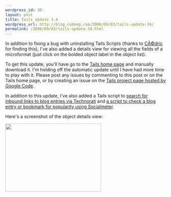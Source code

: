 ```yaml
--- 
wordpress_id: 30
layout: post
title: Tails Update 3.4
wordpress_url: http://blog.codeeg.com/2006/09/03/tails-update-34/
permalink: /2006/09/03/tails-update-34.html
---
```

In addition to fixing a bug with uninstalling Tails Scripts (thanks to <a href="http://blog.codeeg.com/tails-firefox-extension-03/?preview=true#comment-1529">CÃ©dric</a> for finding this), I've also added a details view for viewing all the fields of a microformat (just click on the bolded object label in the object list).

To get this update, you'll have go to the <a title="Tails Project Page" href="http://blog.codeeg.com/tails-firefox-extension-03/">Tails home page</a> and manually download it.  I'm holding off the automatic update until I have had more time to play with it.  Please post any issues by commenting to this post or on the Tails home page, or by creating an issue on the <a href="http://code.google.com/p/tails-firefox-extension/issues/list">Tails project page hosted by Google Code</a>.

In addition to this update, I've also added a Tails script to <a title="Technorati This Tails Script" href="http://codeeg.com/tails/scripts/technorati.tails.js">search for inbound links to blog entries via Technorati</a> and <a title="Socialmeter Tails Script" href="http://codeeg.com/tails/scripts/socialmeter.tails.js">a script to check a blog entry or bookmark for popularity using Socialmeter</a>.

Here's a screenshot of the object details view:

<span style="color:#0000ee;text-decoration:underline;"><a href="/images/wp/tails_0-3-4_object_details.png"><img class="alignnone size-medium wp-image-124" src="/images/wp/tails_0-3-4_object_details.png?w=300" alt="" width="300" height="213" /></a></span>
